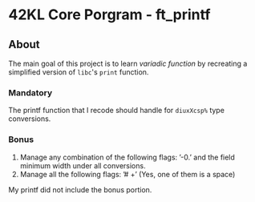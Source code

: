 # 42KL Core Porgram - ft_printf
## About
The main goal of this project is to learn *variadic function* by recreating a simplified version of `libc`'s `print` function.
### Mandatory
The printf function that I recode should handle for `diuxXcsp%` type conversions.

### Bonus

1. Manage any combination of the following flags: ’-0.’ and the field minimum width
under all conversions.
2. Manage all the following flags: ’# +’ (Yes, one of them is a space)

  My printf did not include the bonus portion.

